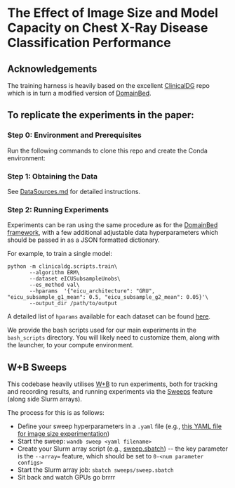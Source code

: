 # The Effect of Image Size and Model Capacity on Chest X-Ray Disease Classification Performance

<!-- This is the code for [Paper name](#). -->

## Acknowledgements

The training harness is heavily based on the excellent [ClinicalDG](https://github.com/MLforHealth/ClinicalDG) repo which is in turn a modified version of [DomainBed](https://github.com/facebookresearch/DomainBed).

## To replicate the experiments in the paper:

### Step 0: Environment and Prerequisites
Run the following commands to clone this repo and create the Conda environment:


### Step 1: Obtaining the Data
See [DataSources.md](DataSources.md) for detailed instructions.

### Step 2: Running Experiments

Experiments can be ran using the same procedure as for the [DomainBed framework](https://github.com/facebookresearch/DomainBed), with a few additional adjustable data hyperparameters which should be passed in as a JSON formatted dictionary.

For example, to train a single model:
```
python -m clinicaldg.scripts.train\
       --algorithm ERM\
       --dataset eICUSubsampleUnobs\
       --es_method val\
       --hparams  '{"eicu_architecture": "GRU", "eicu_subsample_g1_mean": 0.5, "eicu_subsample_g2_mean": 0.05}'\
       --output_dir /path/to/output
```

A detailed list of `hparams` available for each dataset can be found [here](hparams.md).

We provide the bash scripts used for our main experiments in the `bash_scripts` directory. You will likely need to customize them, along with the launcher, to your compute environment.

## W+B Sweeps

This codebase heavily utilises [W+B](https://wandb.ai/site) to run experiments, both for tracking and recording results, and running experiments via the [Sweeps](https://docs.wandb.ai/guides/sweeps) feature (along side Slurm arrays).

The process for this is as follows:

* Define your sweep hyperparameters in a `.yaml` file (e.g., [this YAML file for image size experimentation](./sweeps/4_image_model_size.yaml))
* Start the sweep: `wandb sweep <yaml filename>`
* Create your Slurm array script (e.g., [sweep.sbatch](./sweeps/sweep.sbatch)) -- the key parameter is the `--array=` feature, which should be set to `0-<num parameter configs>`
* Start the Slurm array job: `sbatch sweeps/sweep.sbatch`
* Sit back and watch GPUs go brrrr
